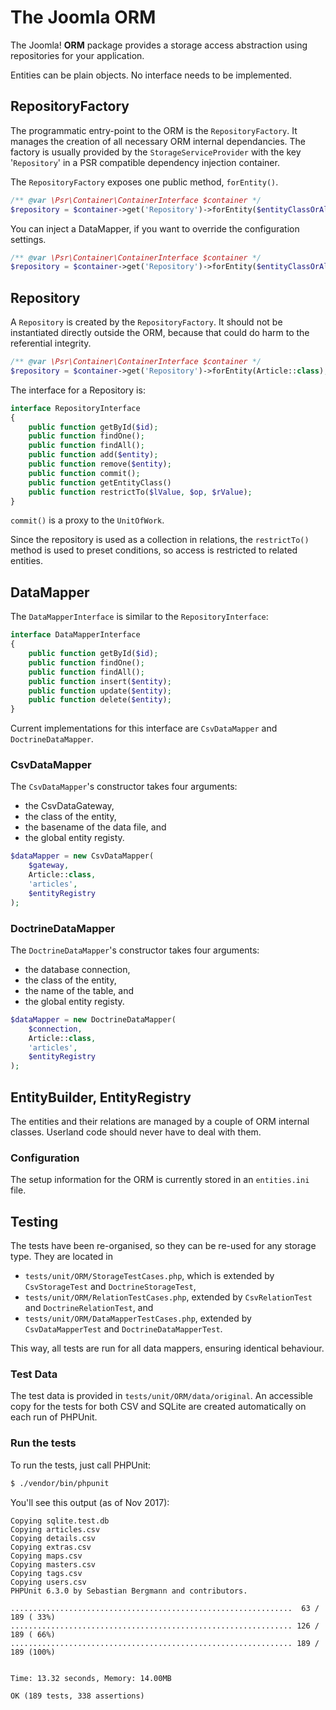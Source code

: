 # The Joomla ORM

The Joomla! **ORM** package provides a storage access abstraction using repositories for your application.

Entities can be plain objects. No interface needs to be implemented.

## RepositoryFactory

The programmatic entry-point to the ORM is the `RepositoryFactory`. It manages the creation of all necessary ORM internal dependancies. The factory is usually provided by the `StorageServiceProvider` with the key '`Repository`' in a PSR compatible dependency injection container.

The `RepositoryFactory` exposes one public method, `forEntity()`.

```php
/** @var \Psr\Container\ContainerInterface $container */
$repository = $container->get('Repository')->forEntity($entityClassOrAlias);
```

You can inject a DataMapper, if you want to override the configuration settings.

```php
/** @var \Psr\Container\ContainerInterface $container */
$repository = $container->get('Repository')->forEntity($entityClassOrAlias, $dataMapper);
```

## Repository

A `Repository` is created by the `RepositoryFactory`. It should not be instantiated directly outside the ORM, because that could do harm to the referential integrity.

```php
/** @var \Psr\Container\ContainerInterface $container */
$repository = $container->get('Repository')->forEntity(Article::class);
```

The interface for a Repository is:

```php
interface RepositoryInterface
{
	public function getById($id);
	public function findOne();
	public function findAll();
	public function add($entity);
	public function remove($entity);
	public function commit();
	public function getEntityClass()
	public function restrictTo($lValue, $op, $rValue);
}
```

`commit()` is a proxy to the `UnitOfWork`.

Since the repository is used as a collection in relations, the `restrictTo()` method is used to preset conditions, so access is restricted to related entities.

## DataMapper

The `DataMapperInterface` is similar to the `RepositoryInterface`:

```php
interface DataMapperInterface
{
	public function getById($id);
	public function findOne();
	public function findAll();
	public function insert($entity);
	public function update($entity);
	public function delete($entity);
}
```

Current implementations for this interface are `CsvDataMapper` and `DoctrineDataMapper`.

### CsvDataMapper

The `CsvDataMapper`'s constructor takes four arguments:

  - the CsvDataGateway,
  - the class of the entity,
  - the basename of the data file, and
  - the global entity registy.

```php
$dataMapper = new CsvDataMapper(
    $gateway,
    Article::class,
    'articles',
    $entityRegistry
);
```

### DoctrineDataMapper

The `DoctrineDataMapper`'s constructor takes four arguments:

  - the database connection,
  - the class of the entity,
  - the name of the table, and
  - the global entity registy.

```php
$dataMapper = new DoctrineDataMapper(
    $connection,
    Article::class,
    'articles',
    $entityRegistry
);
```

## EntityBuilder, EntityRegistry

The entities and their relations are managed by a couple of ORM internal classes. Userland code should never have to deal with them. 

### Configuration

The setup information for the ORM is currently stored in an `entities.ini` file.

## Testing

The tests have been re-organised, so they can be re-used for any storage type.
They are located in

  - `tests/unit/ORM/StorageTestCases.php`,
    which is extended by `CsvStorageTest` and `DoctrineStorageTest`,
  - `tests/unit/ORM/RelationTestCases.php`,
    extended by `CsvRelationTest` and `DoctrineRelationTest`, and
  - `tests/unit/ORM/DataMapperTestCases.php`,
    extended by `CsvDataMapperTest` and `DoctrineDataMapperTest`.

This way, all tests are run for all data mappers, ensuring identical behaviour.

### Test Data

The test data is provided in `tests/unit/ORM/data/original`. An accessible copy for the tests for both CSV and SQLite are created automatically on each run of PHPUnit.

### Run the tests

To run the tests, just call PHPUnit:

```bash
$ ./vendor/bin/phpunit
```

You'll see this output (as of Nov 2017):

```
Copying sqlite.test.db
Copying articles.csv
Copying details.csv
Copying extras.csv
Copying maps.csv
Copying masters.csv
Copying tags.csv
Copying users.csv
PHPUnit 6.3.0 by Sebastian Bergmann and contributors.

...............................................................  63 / 189 ( 33%)
............................................................... 126 / 189 ( 66%)
............................................................... 189 / 189 (100%)


Time: 13.32 seconds, Memory: 14.00MB

OK (189 tests, 338 assertions)
```
